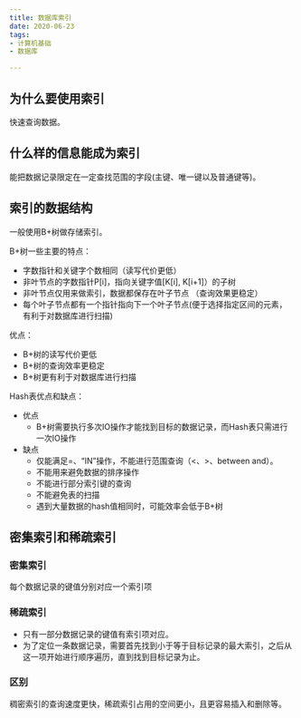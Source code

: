 ```yaml
---
title: 数据库索引
date: 2020-06-23
tags:
- 计算机基础
- 数据库

---
```


## 为什么要使用索引

快速查询数据。

<!-- more -->

## 什么样的信息能成为索引

能把数据记录限定在一定查找范围的字段(主键、唯一键以及普通键等)。

## 索引的数据结构

一般使用B+树做存储索引。

B+树一些主要的特点：

- 字数指针和关键字个数相同（读写代价更低）
- 非叶节点的字数指针P[i]，指向关键字值[K[i], K[i+1]）的子树
- 非叶节点仅用来做索引，数据都保存在叶子节点 （查询效果更稳定）
- 每个叶子节点都有一个指针指向下一个叶子节点(便于选择指定区间的元素，有利于对数据库进行扫描)

优点：

- B+树的读写代价更低
- B+树的查询效率更稳定
- B+树更有利于对数据库进行扫描

Hash表优点和缺点：
- 优点
  - B+树需要执行多次IO操作才能找到目标的数据记录，而Hash表只需进行一次IO操作
- 缺点
  - 仅能满足=、“IN”操作，不能进行范围查询（<、>、between and）。
  - 不能用来避免数据的排序操作
  - 不能进行部分索引键的查询
  - 不能避免表的扫描
  - 遇到大量数据的hash值相同时，可能效率会低于B+树

## 密集索引和稀疏索引

### 密集索引

每个数据记录的键值分别对应一个索引项

### 稀疏索引

- 只有一部分数据记录的键值有索引项对应。
- 为了定位一条数据记录，需要首先找到小于等于目标记录的最大索引，之后从这一项开始进行顺序遍历，直到找到目标记录为止。

### 区别

稠密索引的查询速度更快，稀疏索引占用的空间更小，且更容易插入和删除等。
